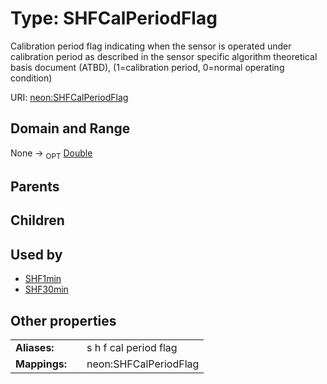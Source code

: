 
# Type: SHFCalPeriodFlag


Calibration period flag indicating when the sensor is operated under calibration period as described in the sensor specific algorithm theoretical basis document  (ATBD), (1=calibration period, 0=normal operating condition)

URI: [neon:SHFCalPeriodFlag](https://data.neonscience.org/SHFCalPeriodFlag)


## Domain and Range

None ->  <sub>OPT</sub> [Double](types/Double.md)

## Parents


## Children


## Used by

 * [SHF1min](SHF1min.md)
 * [SHF30min](SHF30min.md)

## Other properties

|  |  |  |
| --- | --- | --- |
| **Aliases:** | | s h f cal period flag |
| **Mappings:** | | neon:SHFCalPeriodFlag |

